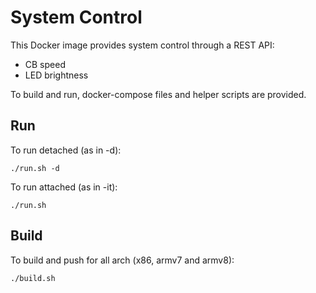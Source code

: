 # System Control #

This Docker image provides system control through a REST API:

- CB speed
- LED brightness

To build and run, docker-compose files and helper scripts are provided.

## Run ##

To run detached (as in -d):

`./run.sh -d`

To run attached (as in -it):

`./run.sh`

## Build ##

To build and push for all arch (x86, armv7 and armv8):

`./build.sh`